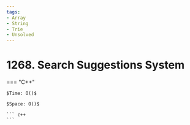 ```yaml
---
tags:
- Array
- String
- Trie
- Unsolved
---
```



# 1268. Search Suggestions System

=== "C++"

    $Time: O()$

    $Space: O()$

    ``` c++
    ```